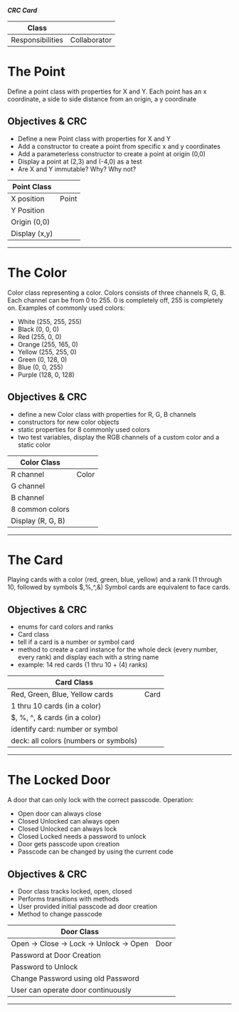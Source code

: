 ﻿***CRC Card***

| Class            |              |
|------------------|--------------|
| Responsibilities | Collaborator |

# The Point

Define a point class with properties for X and Y. Each point has an x coordinate, a side to side distance from an
origin, a y coordinate

## Objectives & CRC

- Define a new Point class with properties for X and Y
- Add a constructor to create a point from specific x and y coordinates
- Add a parameterless constructor to create a point at origin (0,0)
- Display a point at (2,3) and (-4,0) as a test
- Are X and Y immutable? Why? Why not?

| Point Class   |       |
|---------------|-------|
| X position    | Point |
| Y Position    |       |
| Origin (0,0)  |       |
| Display (x,y) |       |

---

# The Color

Color class representing a color. Colors consists of three channels R, G, B. Each channel can be from 0 to 255. 0 is
completely off, 255 is completely on. Examples of commonly used colors:

- White (255, 255, 255)
- Black (0, 0, 0)
- Red (255, 0, 0)
- Orange (255, 165, 0)
- Yellow (255, 255, 0)
- Green (0, 128, 0)
- Blue (0, 0, 255)
- Purple (128, 0, 128)

## Objectives & CRC

- define a new Color class with properties for R, G, B channels
- constructors for new color objects
- static properties for 8 commonly used colors
- two test variables, display the RGB channels of a custom color and a static color

| Color Class       |       |
|-------------------|-------|
| R channel         | Color |
| G channel         |       |
| B channel         |       |
| 8 common colors   |       |
| Display (R, G, B) |       |

---

# The Card

Playing cards with a color (red, green, blue, yellow) and a rank (1 through 10, followed by symbols $,%,^,&) Symbol
cards are equivalent to face cards.

## Objectives & CRC

- enums for card colors and ranks
- Card class
- tell if a card is a number or symbol card
- method to create a card instance for the whole deck (every number, every rank) and display each with a string name
- example: 14 red cards {1 thru 10 + (4) ranks)

| Card Class                            |      |
|---------------------------------------|------|
| Red, Green, Blue, Yellow cards        | Card |
| 1 thru 10 cards (in a color)          |      |
| $, %, ^, & cards (in a color)         |      |
| identify card: number or symbol       |      |
| deck: all colors (numbers or symbols) |      |

---

# The Locked Door

A door that can only lock with the correct passcode. Operation:

- Open door can always close
- Closed Unlocked can always open
- Closed Unlocked can always lock
- Closed Locked needs a password to unlock
- Door gets passcode upon creation
- Passcode can be changed by using the current code

## Objectives & CRC

- Door class tracks locked, open, closed
- Performs transitions with methods
- User provided initial passcode ad door creation
- Method to change passcode

| Door Class                              |      |
|-----------------------------------------|------|
| Open -> Close -> Lock -> Unlock -> Open | Door |
| Password at Door Creation               |      |
| Password to Unlock                      |      |
| Change Password using old Password      |      |
| User can operate door continuously      |      |

---
